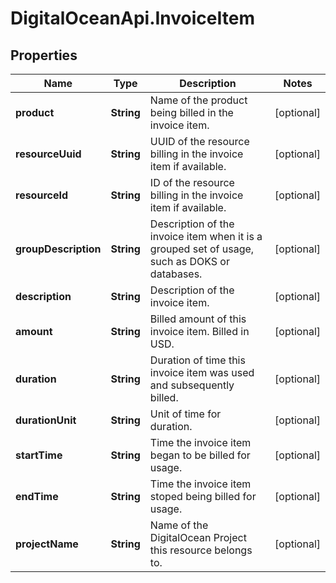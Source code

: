 # DigitalOceanApi.InvoiceItem

## Properties
Name | Type | Description | Notes
------------ | ------------- | ------------- | -------------
**product** | **String** | Name of the product being billed in the invoice item. | [optional] 
**resourceUuid** | **String** | UUID of the resource billing in the invoice item if available. | [optional] 
**resourceId** | **String** | ID of the resource billing in the invoice item if available. | [optional] 
**groupDescription** | **String** | Description of the invoice item when it is a grouped set of usage, such  as DOKS or databases. | [optional] 
**description** | **String** | Description of the invoice item. | [optional] 
**amount** | **String** | Billed amount of this invoice item. Billed in USD. | [optional] 
**duration** | **String** | Duration of time this invoice item was used and subsequently billed. | [optional] 
**durationUnit** | **String** | Unit of time for duration. | [optional] 
**startTime** | **String** | Time the invoice item began to be billed for usage. | [optional] 
**endTime** | **String** | Time the invoice item stoped being billed for usage. | [optional] 
**projectName** | **String** | Name of the DigitalOcean Project this resource belongs to. | [optional] 
